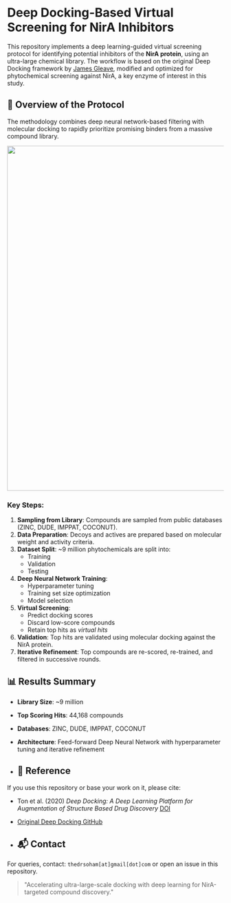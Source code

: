 # Deep Docking-Based Virtual Screening for NirA Inhibitors

This repository implements a deep learning-guided virtual screening protocol for identifying potential inhibitors of the **NirA protein**, using an ultra-large chemical library. The workflow is based on the original Deep Docking framework by [James Gleave](https://github.com/jamesgleave/DD_protocol), modified and optimized for phytochemical screening against NirA, a key enzyme of interest in this study.

## 🧠 Overview of the Protocol

The methodology combines deep neural network-based filtering with molecular docking to rapidly prioritize promising binders from a massive compound library.

<p align="center">
  <img src="https://raw.githubusercontent.com/vedasoham/images/main/dd_protocol.png" width="800"/>
</p>



### Key Steps:
1. **Sampling from Library**: Compounds are sampled from public databases (ZINC, DUDE, IMPPAT, COCONUT).
2. **Data Preparation**: Decoys and actives are prepared based on molecular weight and activity criteria.
3. **Dataset Split**: ~9 million phytochemicals are split into:
   - Training
   - Validation
   - Testing
4. **Deep Neural Network Training**:
   - Hyperparameter tuning
   - Training set size optimization
   - Model selection
5. **Virtual Screening**:
   - Predict docking scores
   - Discard low-score compounds
   - Retain top hits as *virtual hits*
6. **Validation**: Top hits are validated using molecular docking against the NirA protein.
7. **Iterative Refinement**: Top compounds are re-scored, re-trained, and filtered in successive rounds.

## 📊 Results Summary
- **Library Size**: ~9 million
- **Top Scoring Hits**: 44,168 compounds
- **Databases**: ZINC, DUDE, IMPPAT, COCONUT
- **Architecture**: Feed-forward Deep Neural Network with hyperparameter tuning and iterative refinement

- ## 📖 Reference
If you use this repository or base your work on it, please cite:
- Ton et al. (2020) *Deep Docking: A Deep Learning Platform for Augmentation of Structure Based Drug Discovery* [DOI](https://doi.org/10.1021/acs.jcim.0c00413)
- [Original Deep Docking GitHub](https://github.com/jamesgleave/DD_protocol)

- ## 📬 Contact
For queries, contact: `thedrsoham[at]gmail[dot]com` or open an issue in this repository.

> "Accelerating ultra-large-scale docking with deep learning for NirA-targeted compound discovery."
